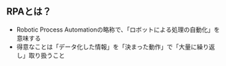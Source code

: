 ## RPAとは？
- Robotic Process Automationの略称で、「ロボットによる処理の自動化」を意味する
- 得意なことは「データ化した情報」を「決まった動作」で「大量に繰り返し」取り扱うこと
